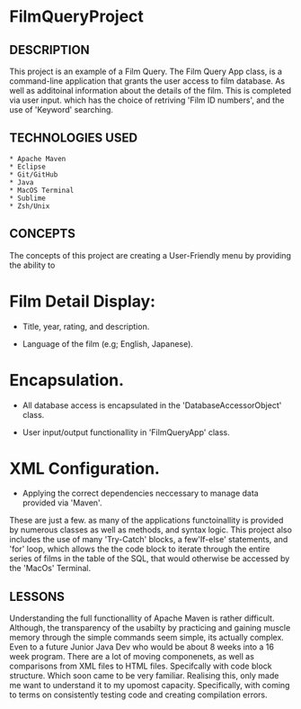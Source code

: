 # FilmQueryProject

## DESCRIPTION
This project is an example of a Film Query. The Film Query App class, is a command-line application that grants the user access to film database. As well as additoinal information about the details of the film. This is completed via user input. which has the choice of retriving 'Film ID numbers', and the use of 'Keyword' searching. 

## TECHNOLOGIES USED
 	* Apache Maven
 	* Eclipse
 	* Git/GitHub
 	* Java
 	* MacOS Terminal
 	* Sublime
 	* Zsh/Unix



## CONCEPTS
The concepts of this project are creating a User-Friendly menu by providing the ability to 

 # Film Detail Display:

  * Title, year, rating, and description.

  * Language of the film (e.g; English, Japanese).

# Encapsulation.

 * All database access is encapsulated in the 'DatabaseAccessorObject' class.

  * User input/output functionallity in 'FilmQueryApp' class.

# XML Configuration.

 * Applying the correct dependencies neccessary to manage data provided via 'Maven'.


These are just a few. as many of the applications functoinallity is provided by numerous classes as well as methods, and syntax logic. This project also includes the use of many 'Try-Catch' blocks, a few'If-else' statements, and 'for' loop, which allows the the code block to iterate through the entire series of films in the table of the SQL, that would otherwise be accessed by the 'MacOs' Terminal.
 

## LESSONS
Understanding the full functionallity of Apache Maven is rather difficult. Although, the transparency of the usabilty by practicing and gaining muscle memory through the simple commands seem simple, its actually complex. Even to a future Junior Java Dev who would be about 8 weeks into a 16 week program. There are a lot of moving componenets, as well as comparisons from XML files to HTML files. Specifcally with code block structure. Which soon came to be very familiar. Realising this, only made me want to understand it to my upomost capacity. Specifically, with coming to terms on consistently testing code and creating compilation errors. 